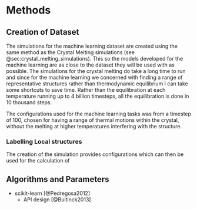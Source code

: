 # Methods

## Creation of Dataset

The simulations for the machine learning dataset
are created using the same method as the Crystal Melting
simulations (see @sec:crystal_melting_simulations).
This so the models developed for the machine learning
are as close to the dataset they will be used with as possible.
The simulations for the crystal melting do take a long time to run
and since for the machine learning we concerned with
finding a range of representative structures rather than thermodynamic equilibrium
I can take some shortcuts to save time.
Rather than the equilibration at each temperature running up to 4 billion timesteps,
all the equilibration is done in 10 thousand steps.

The configurations used for the machine learning tasks
was from a timestep of 100,
chosen for having a range of thermal motions within the crystal,
without the melting at higher temperatures interfering with the structure.

### Labelling Local structures

The creation of the simulation provides configurations
which can then be used for the calculation of

## Algorithms and Parameters

- scikit-learn [@Pedregosa2012]
    - API design [@Buitinck2013]
